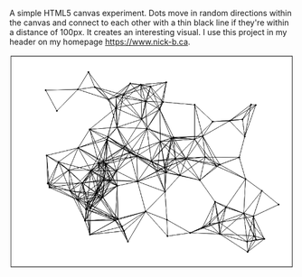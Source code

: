 A simple HTML5 canvas experiment. Dots move in random directions within the canvas and connect to each other with a thin black line if they're within a distance of 100px. It creates an interesting visual. I use this project in my header on my homepage https://www.nick-b.ca. 

![screenshot](current.png)
